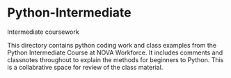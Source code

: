 # Python-Intermediate
Intermediate coursework 

This directory contains python coding work and class examples from the Python Intermediate Course at NOVA Workforce. 
It includes comments and classnotes throughout to explain the methods for beginners to Python. 
This is a collabrative space for review of the class material. 
